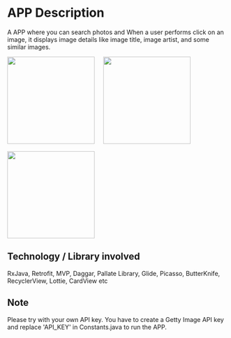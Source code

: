 # APP Description #
A APP where you can search photos and When a user performs  click on an image, it displays image details like image title, image artist, and some similar images.


<img width="200" src="https://user-images.githubusercontent.com/4134043/35295573-6bcbd292-0047-11e8-8225-4798e4efda29.png">     <img width="200" src="https://user-images.githubusercontent.com/4134043/35295574-6bd65492-0047-11e8-8c69-a1815318df47.png"> 


<img width="200" src="https://user-images.githubusercontent.com/4134043/35295575-6be04f9c-0047-11e8-9f84-0498a1c66f01.jpg">

## Technology / Library involved ##
RxJava, Retrofit,  MVP, Daggar, Pallate Library, Glide, Picasso, ButterKnife, RecyclerView, Lottie, CardView etc  

## Note ##
Please try with your own API key. You have to create a Getty Image API key and replace 'API_KEY' in Constants.java to run the APP. 

